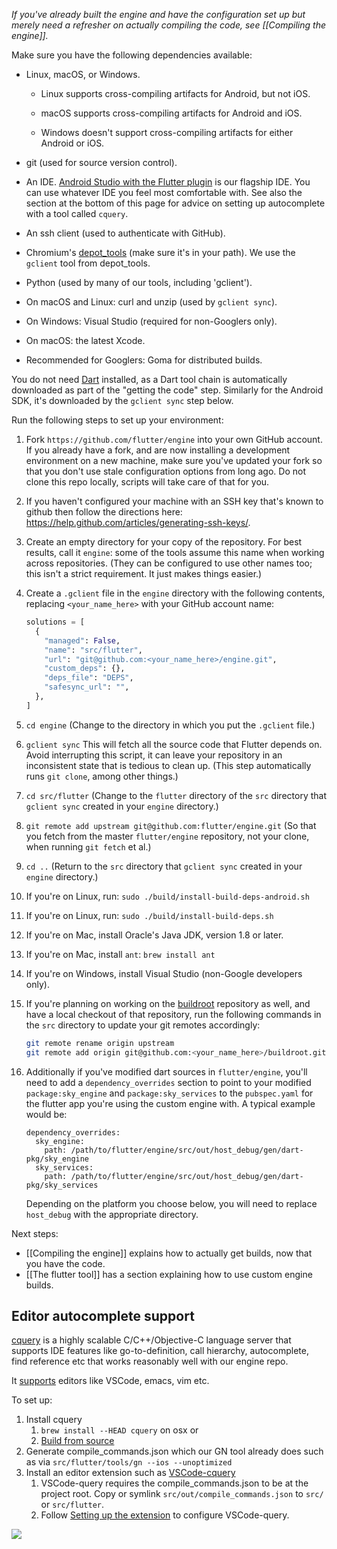 _If you've already built the engine and have the configuration set up but merely need a refresher on
actually compiling the code, see [[Compiling the engine]]._

Make sure you have the following dependencies available:

 * Linux, macOS, or Windows.

     * Linux supports cross-compiling artifacts for Android, but not iOS.

     * macOS supports cross-compiling artifacts for Android and iOS.

     * Windows doesn't support cross-compiling artifacts for either Android or iOS.

 * git (used for source version control).

 * An IDE. [Android Studio with the Flutter plugin](https://flutter.io/using-ide/) is
   our flagship IDE. You can use whatever IDE you feel most comfortable with. See also
   the section at the bottom of this page for advice on setting up autocomplete with
   a tool called `cquery`.

 * An ssh client (used to authenticate with GitHub).

 * Chromium's
   [depot_tools](http://commondatastorage.googleapis.com/chrome-infra-docs/flat/depot_tools/docs/html/depot_tools_tutorial.html#_setting_up)
   (make sure it's in your path). We use the `gclient` tool from depot_tools.

 * Python (used by many of our tools, including 'gclient').

 * On macOS and Linux: curl and unzip (used by `gclient sync`).

 * On Windows: Visual Studio (required for non-Googlers only).

 * On macOS: the latest Xcode.

 * Recommended for Googlers: Goma for distributed builds.

You do not need [Dart](https://www.dartlang.org/downloads/linux.html) installed,
as a Dart tool chain is automatically downloaded as part of the "getting the code"
step. Similarly for the Android SDK, it's downloaded by the `gclient sync` step below.

Run the following steps to set up your environment:

1. Fork `https://github.com/flutter/engine` into your own GitHub account. If
   you already have a fork, and are now installing a development environment on
   a new machine, make sure you've updated your fork so that you don't use stale
   configuration options from long ago. Do not clone this repo locally, scripts
   will take care of that for you.

2. If you haven't configured your machine with an SSH key that's known to github then
   follow the directions here: https://help.github.com/articles/generating-ssh-keys/.

3. Create an empty directory for your copy of the repository. For best
   results, call it `engine`: some of the tools assume this name when
   working across repositories. (They can be configured to use other
   names too; this isn't a strict requirement. It just makes things easier.)

4. Create a `.gclient` file in the `engine` directory with the
   following contents, replacing `<your_name_here>` with your GitHub
   account name:

   ```python
   solutions = [
     {
       "managed": False,
       "name": "src/flutter",
       "url": "git@github.com:<your_name_here>/engine.git",
       "custom_deps": {},
       "deps_file": "DEPS",
       "safesync_url": "",
     },
   ]
   ```

5. `cd engine` (Change to the directory in which you put the
   `.gclient` file.)

6. `gclient sync` This will fetch all the source code that Flutter
   depends on. Avoid interrupting this script, it can leave your
   repository in an inconsistent state that is tedious to clean up.
   (This step automatically runs `git clone`, among other things.)

7. `cd src/flutter` (Change to the `flutter` directory of the `src`
   directory that `gclient sync` created in your `engine` directory.)

8. `git remote add upstream git@github.com:flutter/engine.git` (So
   that you fetch from the master `flutter/engine` repository, not
   your clone, when running `git fetch` et al.)

9. `cd ..` (Return to the `src` directory that `gclient sync` created
    in your `engine` directory.)

10. If you're on Linux, run: `sudo ./build/install-build-deps-android.sh`

11. If you're on Linux, run: `sudo ./build/install-build-deps.sh`

12. If you're on Mac, install Oracle's Java JDK, version 1.8 or later.

13. If you're on Mac, install `ant`: `brew install ant`

14. If you're on Windows, install Visual Studio (non-Google developers only).

15. If you're planning on working on the
    [buildroot](https://github.com/flutter/buildroot) repository as
    well, and have a local checkout of that repository, run the
    following commands in the `src` directory to update your git
    remotes accordingly:

    ```bash
    git remote rename origin upstream
    git remote add origin git@github.com:<your_name_here>/buildroot.git
    ```
16. Additionally if you've modified dart sources in `flutter/engine`, you'll
    need to add a `dependency_overrides` section to point to your modified
    `package:sky_engine` and `package:sky_services` to the `pubspec.yaml`
    for the flutter app you're using the custom engine with.  A typical
    example would be:

    ```	
    dependency_overrides:	
      sky_engine:	
        path: /path/to/flutter/engine/src/out/host_debug/gen/dart-pkg/sky_engine	
      sky_services:	
        path: /path/to/flutter/engine/src/out/host_debug/gen/dart-pkg/sky_services	
    ```	
    Depending on the platform you choose below, you will need to replace `host_debug` with the appropriate 
    directory.

Next steps:

 * [[Compiling the engine]] explains how to actually get builds, now that you have the code.
 * [[The flutter tool]] has a section explaining how to use custom engine builds.


## Editor autocomplete support

[cquery](https://github.com/cquery-project/cquery) is a highly scalable C/C++/Objective-C language server that supports IDE features like go-to-definition, call hierarchy, autocomplete, find reference etc that works reasonably well with our engine repo. 

It [supports](https://github.com/cquery-project/cquery/wiki/Editor-configuration) editors like VSCode, emacs, vim etc. 

To set up:
1. Install cquery
    1. `brew install --HEAD cquery` on osx or
    1. [Build from source](https://github.com/cquery-project/cquery/wiki/Getting-started)
1. Generate compile_commands.json which our GN tool already does such as via `src/flutter/tools/gn --ios --unoptimized` 
1. Install an editor extension such as [VSCode-cquery](https://marketplace.visualstudio.com/items?itemName=cquery-project.cquery)
    1. VSCode-query requires the compile_commands.json to be at the project root. Copy or symlink `src/out/compile_commands.json` to `src/` or `src/flutter`.
    1. Follow [Setting up the extension](https://github.com/cquery-project/cquery/wiki/Visual-Studio-Code#setting-up-the-extension) to configure VSCode-query.

![](https://media.giphy.com/media/xjIrToRDVvMPvjkBcl/giphy.gif)
